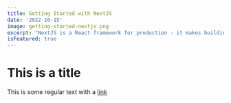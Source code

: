 ```yaml
---
title: Getting Started with NextJS
date: '2022-10-15'
image: getting-started-nextjs.png
excerpt: "NextJS is a React framework for production - it makes building fullstack React apps and sites a breeze and ships with built-in SSR."
isFeatured: true
---
```


<!-- ACTUAL CONTENT -->

# This is a title

This is some regular text with a [link](https://google.com)

<!--  메타데이터 추가 (Gray Matter 활용) (--- 사이에 있는 데이터.. 주석을 위에 달면 오류가 나서 여기다가 작성함..)
단순한 Markdown 텍스트만으로는 부족함 → 게시글의 제목, 날짜, 이미지, 요약 등의 정보 필요.
Markdown 파일 상단에 **Gray Matter(YAML 형식의 메타데이터 블록)**을 추가할 수 있음. -->
<!-- YAML 문법을 사용하여 메타데이터를 정의 -->

